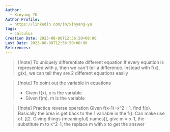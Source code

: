 ```yaml
---
Author:
  - Xinyang YU
Author Profile:
  - https://linkedin.com/in/xinyang-yu
tags:
  - calculus
Creation Date: 2023-08-08T12:56:50+08:00
Last Date: 2023-08-08T12:56:50+08:00
References:
---
```

>[!note] To uniquely differentiate different equation
>If every equation is represented with y, then we can't tell a difference. Instead with f(x), g(x), we can tell they are 2 different equations easily

>[!note] To point out the variable in equations
>- Given f(x), x is the variable
>- Given f(m), m is the variable


>[!note] Practice reverse operation
>Given f(x-1)=x^2 - 1, find f(x). Basically the idea is get back to the 1 variable in the f(). Can make use of. [[2. Giving things (meaningful) names]], give m = x-1, the substitute m to x^2-1, the replace m with x to get the answer